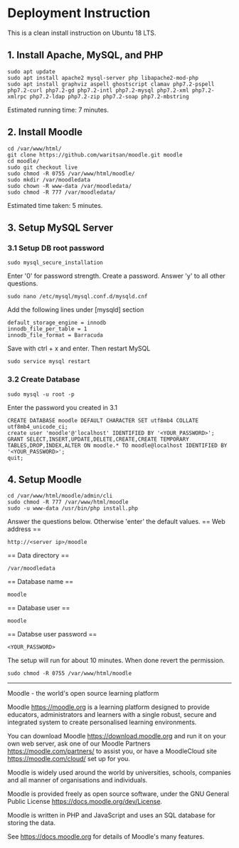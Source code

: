# Deployment Instruction
This is a clean install instruction on Ubuntu 18 LTS.
## 1. Install Apache, MySQL, and PHP
```
sudo apt update
sudo apt install apache2 mysql-server php libapache2-mod-php
sudo apt install graphviz aspell ghostscript clamav php7.2-pspell php7.2-curl php7.2-gd php7.2-intl php7.2-mysql php7.2-xml php7.2-xmlrpc php7.2-ldap php7.2-zip php7.2-soap php7.2-mbstring
```
Estimated running time: 7 minutes.
## 2. Install Moodle
```
cd /var/www/html/
git clone https://github.com/waritsan/moodle.git moodle
cd moodle/
sudo git checkout live
sudo chmod -R 0755 /var/www/html/moodle/
sudo mkdir /var/moodledata
sudo chown -R www-data /var/moodledata/
sudo chmod -R 777 /var/moodledata/
```
Estimated time taken: 5 minutes.
## 3. Setup MySQL Server
### 3.1 Setup DB root password
```
sudo mysql_secure_installation
```
Enter '0' for password strength. Create a password. Answer 'y' to all other questions.

```
sudo nano /etc/mysql/mysql.conf.d/mysqld.cnf
```
Add the following lines under [mysqld] section

```
default_storage_engine = innodb
innodb_file_per_table = 1
innodb_file_format = Barracuda
```
Save with ctrl + x and enter. Then restart MySQL

```
sudo service mysql restart
```
### 3.2 Create Database
```
sudo mysql -u root -p
```
Enter the password you created in 3.1

```
CREATE DATABASE moodle DEFAULT CHARACTER SET utf8mb4 COLLATE utf8mb4_unicode_ci;
create user 'moodle'@'localhost' IDENTIFIED BY '<YOUR_PASSWORD>';
GRANT SELECT,INSERT,UPDATE,DELETE,CREATE,CREATE TEMPORARY TABLES,DROP,INDEX,ALTER ON moodle.* TO moodle@localhost IDENTIFIED BY '<YOUR_PASSWORD>';
quit;
```
## 4. Setup Moodle
```
cd /var/www/html/moodle/admin/cli
sudo chmod -R 777 /var/www/html/moodle
sudo -u www-data /usr/bin/php install.php
```
Answer the questions below. Otherwise 'enter' the default values.
== Web address ==

```
http://<server ip>/moodle
```
== Data directory ==

```
/var/moodledata
```
== Database name ==

```
moodle
```
== Database user ==

```
moodle
```
== Databse user password ==

```
<YOUR_PASSWORD>
```
The setup will run for about 10 minutes.
When done revert the permission.

```
sudo chmod -R 0755 /var/www/html/moodle
```
---

Moodle - the world's open source learning platform

Moodle <https://moodle.org> is a learning platform designed to provide
educators, administrators and learners with a single robust, secure and
integrated system to create personalised learning environments.

You can download Moodle <https://download.moodle.org> and run it on your own
web server, ask one of our Moodle Partners <https://moodle.com/partners/> to
assist you, or have a MoodleCloud site <https://moodle.com/cloud/> set up for
you.

Moodle is widely used around the world by universities, schools, companies and
all manner of organisations and individuals.

Moodle is provided freely as open source software, under the GNU General Public
License <https://docs.moodle.org/dev/License>.

Moodle is written in PHP and JavaScript and uses an SQL database for storing
the data.

See <https://docs.moodle.org> for details of Moodle's many features.

